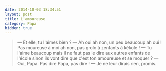 ```yaml
---
date: 2014-10-03 18:34:51
layout: post
title: L'amoureuse
category: Papa
hidden: true
---
```


> — Et elle, tu l'aimes bien ?
> — Ah oui ah non, un peu beaucoup ah oui ! Pas moureuse à moi ah non, pas grolo à zenfants à kékole !
> — Tu l'aime beaucoup mais il ne faut pas le dire aux autres enfants de l'école sinon ils vont dire que c'est ton amoureuse et se moquer ?
> — Oui, Papa. Pas dire Papa, pas dire !
> — Je ne leur dirais rien, promis.

